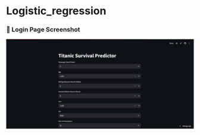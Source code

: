 # Logistic_regression

### 🔐 Login Page Screenshot

![Login Page](https://github.com/vikeshkumar8210/Logistic_regression/blob/main/Streamlit.png)

